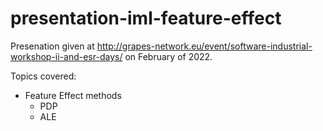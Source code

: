 # presentation-iml-feature-effect

Presenation given at http://grapes-network.eu/event/software-industrial-workshop-ii-and-esr-days/ on February of 2022.

Topics covered:

- Feature Effect methods
  - PDP
  - ALE
